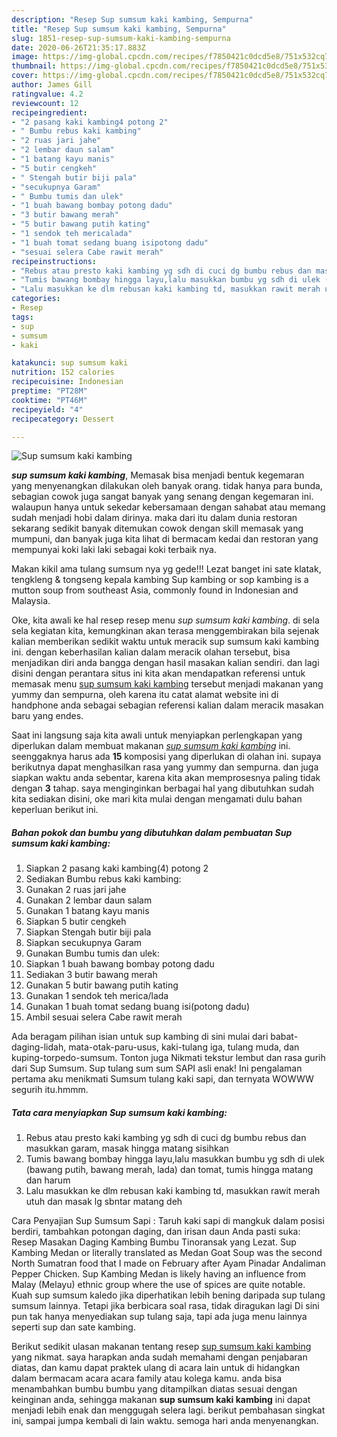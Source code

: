 ```yaml
---
description: "Resep Sup sumsum kaki kambing, Sempurna"
title: "Resep Sup sumsum kaki kambing, Sempurna"
slug: 1851-resep-sup-sumsum-kaki-kambing-sempurna
date: 2020-06-26T21:35:17.883Z
image: https://img-global.cpcdn.com/recipes/f7850421c0dcd5e8/751x532cq70/sup-sumsum-kaki-kambing-foto-resep-utama.jpg
thumbnail: https://img-global.cpcdn.com/recipes/f7850421c0dcd5e8/751x532cq70/sup-sumsum-kaki-kambing-foto-resep-utama.jpg
cover: https://img-global.cpcdn.com/recipes/f7850421c0dcd5e8/751x532cq70/sup-sumsum-kaki-kambing-foto-resep-utama.jpg
author: James Gill
ratingvalue: 4.2
reviewcount: 12
recipeingredient:
- "2 pasang kaki kambing4 potong 2"
- " Bumbu rebus kaki kambing"
- "2 ruas jari jahe"
- "2 lembar daun salam"
- "1 batang kayu manis"
- "5 butir cengkeh"
- " Stengah butir biji pala"
- "secukupnya Garam"
- " Bumbu tumis dan ulek"
- "1 buah bawang bombay potong dadu"
- "3 butir bawang merah"
- "5 butir bawang putih kating"
- "1 sendok teh mericalada"
- "1 buah tomat sedang buang isipotong dadu"
- "sesuai selera Cabe rawit merah"
recipeinstructions:
- "Rebus atau presto kaki kambing yg sdh di cuci dg bumbu rebus dan masukkan garam, masak hingga matang sisihkan"
- "Tumis bawang bombay hingga layu,lalu masukkan bumbu yg sdh di ulek (bawang putih, bawang merah, lada) dan tomat, tumis hingga matang dan harum"
- "Lalu masukkan ke dlm rebusan kaki kambing td, masukkan rawit merah utuh dan masak lg sbntar matang deh"
categories:
- Resep
tags:
- sup
- sumsum
- kaki

katakunci: sup sumsum kaki 
nutrition: 152 calories
recipecuisine: Indonesian
preptime: "PT28M"
cooktime: "PT46M"
recipeyield: "4"
recipecategory: Dessert

---
```



![Sup sumsum kaki kambing](https://img-global.cpcdn.com/recipes/f7850421c0dcd5e8/751x532cq70/sup-sumsum-kaki-kambing-foto-resep-utama.jpg)

<b><i>sup sumsum kaki kambing</i></b>, Memasak bisa menjadi bentuk kegemaran yang menyenangkan dilakukan oleh banyak orang. tidak hanya para bunda, sebagian cowok juga sangat banyak yang senang dengan kegemaran ini. walaupun hanya untuk sekedar kebersamaan dengan sahabat atau memang sudah menjadi hobi dalam dirinya. maka dari itu dalam dunia restoran sekarang sedikit banyak ditemukan cowok dengan skill memasak yang mumpuni, dan banyak juga kita lihat di bermacam kedai dan restoran yang mempunyai koki laki laki sebagai koki terbaik nya.

Makan kikil ama tulang sumsum nya yg gede!!! Lezat banget ini sate klatak, tengkleng &amp; tongseng kepala kambing Sup kambing or sop kambing is a mutton soup from southeast Asia, commonly found in Indonesian and Malaysia.

Oke, kita awali ke hal resep resep menu <i>sup sumsum kaki kambing</i>. di sela sela kegiatan kita, kemungkinan akan terasa menggembirakan bila sejenak kalian memberikan sedikit waktu untuk meracik sup sumsum kaki kambing ini. dengan keberhasilan kalian dalam meracik olahan tersebut, bisa menjadikan diri anda bangga dengan hasil masakan kalian sendiri. dan lagi disini dengan perantara situs ini kita akan mendapatkan referensi untuk memasak menu <u>sup sumsum kaki kambing</u> tersebut menjadi makanan yang yummy dan sempurna, oleh karena itu catat alamat website ini di handphone anda sebagai sebagian referensi kalian dalam meracik masakan baru yang endes.


Saat ini langsung saja kita awali untuk menyiapkan perlengkapan yang diperlukan dalam membuat makanan <u><i>sup sumsum kaki kambing</i></u> ini. seenggaknya harus ada <b>15</b> komposisi yang diperlukan di olahan ini. supaya berikutnya dapat menghasilkan rasa yang yummy dan sempurna. dan juga siapkan waktu anda sebentar, karena kita akan memprosesnya paling tidak dengan <b>3</b> tahap. saya menginginkan berbagai hal yang dibutuhkan sudah kita sediakan disini, oke mari kita mulai dengan mengamati dulu bahan keperluan berikut ini.

<!--inarticleads1-->

##### Bahan pokok dan bumbu yang dibutuhkan dalam pembuatan Sup sumsum kaki kambing:

1. Siapkan 2 pasang kaki kambing(4) potong 2
1. Sediakan  Bumbu rebus kaki kambing:
1. Gunakan 2 ruas jari jahe
1. Gunakan 2 lembar daun salam
1. Gunakan 1 batang kayu manis
1. Siapkan 5 butir cengkeh
1. Siapkan  Stengah butir biji pala
1. Siapkan secukupnya Garam
1. Gunakan  Bumbu tumis dan ulek:
1. Siapkan 1 buah bawang bombay potong dadu
1. Sediakan 3 butir bawang merah
1. Gunakan 5 butir bawang putih kating
1. Gunakan 1 sendok teh merica/lada
1. Gunakan 1 buah tomat sedang buang isi(potong dadu)
1. Ambil sesuai selera Cabe rawit merah


Ada beragam pilihan isian untuk sup kambing di sini mulai dari babat-daging-lidah, mata-otak-paru-usus, kaki-tulang iga, tulang muda, dan kuping-torpedo-sumsum. Tonton juga Nikmati tekstur lembut dan rasa gurih dari Sup Sumsum. Sup tulang sum sum SAPI asli enak! Ini pengalaman pertama aku menikmati Sumsum tulang kaki sapi, dan ternyata WOWWW segurih itu.hmmm. 

<!--inarticleads2-->

##### Tata cara menyiapkan Sup sumsum kaki kambing:

1. Rebus atau presto kaki kambing yg sdh di cuci dg bumbu rebus dan masukkan garam, masak hingga matang sisihkan
1. Tumis bawang bombay hingga layu,lalu masukkan bumbu yg sdh di ulek (bawang putih, bawang merah, lada) dan tomat, tumis hingga matang dan harum
1. Lalu masukkan ke dlm rebusan kaki kambing td, masukkan rawit merah utuh dan masak lg sbntar matang deh


Cara Penyajian Sup Sumsum Sapi : Taruh kaki sapi di mangkuk dalam posisi berdiri, tambahkan potongan daging, dan irisan daun Anda pasti suka: Resep Masakan Daging Kambing Bumbu Tinoransak yang Lezat. Sup Kambing Medan or literally translated as Medan Goat Soup was the second North Sumatran food that I made on February after Ayam Pinadar Andaliman Pepper Chicken. Sup Kambing Medan is likely having an influence from Malay (Melayu) ethnic group where the use of spices are quite notable. Kuah sup sumsum kaledo jika diperhatikan lebih bening daripada sup tulang sumsum lainnya. Tetapi jika berbicara soal rasa, tidak diragukan lagi Di sini pun tak hanya menyediakan sup tulang saja, tapi ada juga menu lainnya seperti sup dan sate kambing. 

Berikut sedikit ulasan makanan tentang resep <u>sup sumsum kaki kambing</u> yang nikmat. saya harapkan anda sudah memahami dengan penjabaran diatas, dan kamu dapat praktek ulang di acara lain untuk di hidangkan dalam bermacam acara acara family atau kolega kamu. anda bisa menambahkan bumbu bumbu yang ditampilkan diatas sesuai dengan keinginan anda, sehingga makanan <b>sup sumsum kaki kambing</b> ini dapat menjadi lebih enak dan menggugah selera lagi. berikut pembahasan singkat ini, sampai jumpa kembali di lain waktu. semoga hari anda menyenangkan.
